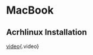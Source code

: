 # MacBook
## Acrhlinux Installation

[video](https://images.wellsguillaume.fr/Taratata.21.12.2018.mp4){.video}

